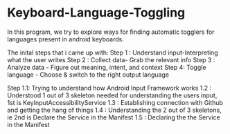 # Keyboard-Language-Toggling
In this program, we try to explore ways for finding automatic togglers for languages present in android keyboards.

The inital steps that i came up with:
Step 1 : Understand input-Interpreting what the user writes
Step 2 : Collect data-	Grab the relevant info
Step 3 : Analyze data -	Figure out meaning, intent, and context
Step 4: Toggle language -	Choose & switch to the right output language

Step 1.1: Trying to understand how Android Input Framework works
1.2 : Understood 1 out of 3 skeleton needed for understanding the users input, 1st is KeyInputAccessibilityService 
1.3 : Establishing connection with Github and getting the hang of things
1.4 : Understanding the 2 out of 3 skeletons, ie 2nd is Declare the Service in the Manifest
1.5 : Declaring the the Service in the Manifest